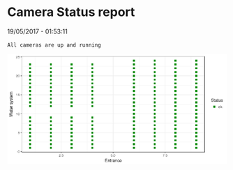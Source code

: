 Camera Status report
================
19/05/2017 - 01:53:11

    All cameras are up and running

![](camreport_files/figure-markdown_github/unnamed-chunk-2-1.png)
